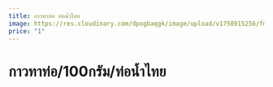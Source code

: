 ```yaml
---
title: กาวทาท่อ ท่อน้ำไทย
image: https://res.cloudinary.com/dpogbaqgk/image/upload/v1750915256/fmdaag_dpqqdt.jpg
price: "1"
---
```

<!--StartFragment-->

# กาวทาท่อ/100กรัม/ท่อน้ำไทย

<!--EndFragment-->